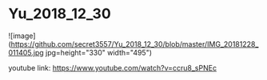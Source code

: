 # Yu_2018_12_30

![image](https://github.com/secret3557/Yu_2018_12_30/blob/master/IMG_20181228_011405.jpg jpg=height="330" width="495")

youtube link:
https://www.youtube.com/watch?v=ccru8_sPNEc
